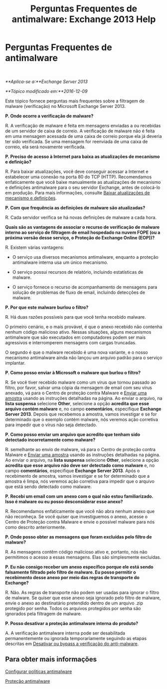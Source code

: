 ﻿---
title: 'Perguntas Frequentes de antimalware: Exchange 2013 Help'
TOCTitle: Perguntas Frequentes de antimalware
ms:assetid: e1c069e2-ed8a-4d8a-b81a-5b49b2cf24c9
ms:mtpsurl: https://technet.microsoft.com/pt-br/library/JJ150577(v=EXCHG.150)
ms:contentKeyID: 50486883
ms.date: 05/22/2018
mtps_version: v=EXCHG.150
ms.translationtype: MT
---

# Perguntas Frequentes de antimalware

 

_**Aplica-se a:**Exchange Server 2013_

_**Tópico modificado em:**2016-12-09_

Este tópico fornece perguntas mais frequentes sobre a filtragem de malware (verificação) no Microsoft Exchange Server 2013.

**P. Onde ocorre a verificação de malware?**

R. A verificação de malware é feita em mensagens enviadas a ou recebidas de um servidor de caixa de correio. A verificação de malware não é feita em uma mensagem acessada de uma caixa de correio porque ela já deveria ter sido verificada. Se uma mensagem for reenviada de uma caixa de correio, ela será novamente verificada.

**P. Preciso de acesso à Internet para baixa as atualizações de mecanismo e definição?**

R. Para baixar atualizações, você deve conseguir acessar a Internet e estabelecer uma conexão na porta 80 do TCP (HTTP). Recomendamos enfaticamente que você baixe manualmente as atualizações de mecanismo e definições antimalware para o seu servidor Exchange, antes de colocá-lo em produção. Para mais informações, consulte [Baixar atualizações de mecanismo e definições](download-engine-and-definition-updates-exchange-2013-help.md).

**P. Com que frequência as definições de malware são atualizadas?**

R. Cada servidor verifica se há novas definições de malware a cada hora.

**Quais são as vantagens de associar o recurso de verificação de malware interno ao serviço de filtragem de email hospedado na nuvem FOPE (ou a próxima versão desse serviço, o Proteção do Exchange Online (EOP))?**

R. Existem várias vantagens:

  - O serviço usa diversos mecanismos antimalware, enquanto a proteção antimalware interna usa um único mecanismo.

  - O serviço possui recursos de relatório, incluindo estatísticas de malware.

  - O serviço fornece o recurso de acompanhamento de mensagens para solução de problemas de fluxo de email, incluindo detecções de malware.

**P. Por que este malware burlou o filtro?**

R. Há duas razões possíveis para que você tenha recebido malware.

O primeiro cenário, e o mais provável, é que o anexo recebido não contenha nenhum código malicioso ativo. Nessas situações, alguns mecanismos antimalware que são executados em computadores podem ser mais agressivos e interromperem mensagens com cargas truncadas.

O segundo é que o malware recebido é uma nova variante, e o nosso mecanismo antimalware ainda não lançou um arquivo padrão para o serviço implantar.

**P. Como posso enviar à Microsoft o malware que burlou o filtro?**

R. Se você tiver recebido malware como um vírus que tornou passado ao filtro, por favor, salvar uma cópia da mensagem de email com seu vírus anexado, vá para o Centro de proteção contra Malware e [Enviar uma amostra](https://go.microsoft.com/fwlink/?linkid=196858) usando as instruções detalhadas na página. Ao enviar o arquivo, na **lista suspensa** selecione **Other**, selecione a opção **acredita que esse arquivo contém malware** e, no campo **comentários**, especifique **Exchange Server 2013**. Depois que recebemos a amostra, vamos investigar e se for determinado que o exemplo contém malware, nós veremos ação corretiva para impedir que o vírus não seja detectado.

**P. Como posso enviar um arquivo que acredito que tenham sido detectado incorretamente como malware?**

R. semelhante ao envio de malware, vá para o Centro de proteção contra Malware e [Enviar uma amostra](https://go.microsoft.com/fwlink/?linkid=196858) usando as instruções detalhadas na página. Ao enviar o arquivo, na **lista suspensa** selecione **Other**, selecione a opção **acredita que esse arquivo não deve ser detectado como malware** e, no campo **comentários**, especifique **Exchange Server 2013**. Após o recebimento de amostra, vamos investigar e se for determinado que a amostra é limpa, nós veremos ação corretiva para impedir que o arquivo que está sendo detectado como malware.

**P. Recebi um email com um anexo com o qual não estou familiarizado. Isso é malware ou eu posso desconsiderar esse anexo?**

R. Recomendamos enfaticamente que você não abra nenhum anexo que não reconheça. Se você quiser que investiguemos o anexo, acesse o Centro de Proteção contra Malware e envie o possível malware para nós como descrito anteriormente.

**P. Onde posso obter as mensagens que foram excluídas pelo filtro de malware?**

R. As mensagens contêm código malicioso ativo e, portanto, nós não permitimos o acesso a essas mensagens. Elas são simplesmente excluídas.

**P. Eu não consigo receber um anexo específico porque ele está sendo falsamente filtrado pelo filtro de malware. Eu posso permitir o recebimento desse anexo por meio das regras de transporte do Exchange?**

R. Não. As regras de transporte não podem ser usadas para ignorar o filtro de malware. Se quiser que esse anexo seja ignorado pelo filtro de malware, envie o anexo ao destinatário pretendido dentro de um arquivo .zip protegido por senha. Todos os arquivos protegidos por senha são ignorados pela filtragem de malware.

**P. Posso desativar a proteção antimalware interna do produto?**

A. A verificação antimalware interna pode ser desabilitada permanentemente ou ignorada temporariamente seguindo as etapas descritas em [Desativar ou bypass a verificação do anti-malware](disable-or-bypass-anti-malware-scanning-exchange-2013-help.md).

## Para obter mais informações

[Configurar políticas antimalware](configure-anti-malware-policies-exchange-2013-help.md)

[Proteção antimalware](anti-malware-protection-exchange-2013-help.md)

